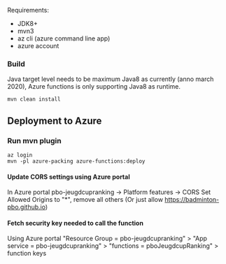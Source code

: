 Requirements: 
* JDK8+
* mvn3
* az cli (azure command line app)
* azure account

### Build
Java target level needs to be maximum Java8 as currently (anno march 2020), Azure functions is only supporting Java8 as runtime.

```
mvn clean install
```

## Deployment to Azure

### Run mvn plugin
```
az login
mvn -pl azure-packing azure-functions:deploy
```

#### Update CORS settings using Azure portal
In Azure portal
pbo-jeugdcupranking -> Platform features -> CORS
Set Allowed Origins to "*", remove all others
(Or just allow https://badminton-pbo.github.io)

#### Fetch security key needed to call the function
Using Azure portal
"Resource Group = pbo-jeugdcupranking" > "App service = pbo-jeugdcupranking" > "functions = pboJeugdcupRanking" > function keys